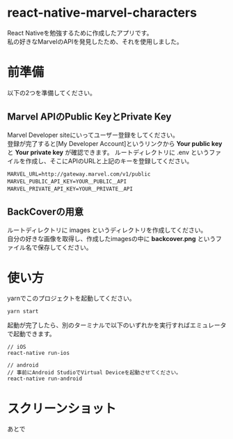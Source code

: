 # react-native-marvel-characters
React Nativeを勉強するために作成したアプリです。  
私の好きなMarvelのAPIを発見したため、それを使用しました。

# 前準備
以下の2つを準備してください。

## Marvel APIのPublic KeyとPrivate Key
Marvel Developer siteにいってユーザー登録をしてください。  
登録が完了すると[My Developer Account]というリンクから **Your public key** と **Your private key** が確認できます。 
ルートディレクトリに .env というファイルを作成し、そこにAPIのURLと上記のキーを登録してください。
```.env
MARVEL_URL=http://gateway.marvel.com/v1/public
MARVEL_PUBLIC_API_KEY=YOUR＿PUBLIC＿API
MARVEL_PRIVATE_API_KEY=YOUR＿PRIVATE＿API
```

## BackCoverの用意
ルートディレクトリに images というディレクトリを作成してください。  
自分の好きな画像を取得し、作成したimagesの中に **backcover.png** というファイル名で保存してください。

# 使い方
yarnでこのプロジェクトを起動してください。
```command
yarn start
```

起動が完了したら、別のターミナルで以下のいずれかを実行すればエミュレータで起動できます。  
```command
// iOS
react-native run-ios

// android
// 事前にAndroid StudioでVirtual Deviceを起動させてください。
react-native run-android
```

# スクリーンショット
あとで